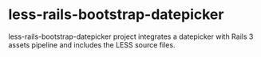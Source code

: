 # less-rails-bootstrap-datepicker
less-rails-bootstrap-datepicker project integrates a datepicker with Rails 3 assets pipeline and includes the LESS source files.
